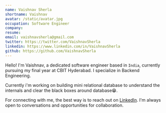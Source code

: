 ```yaml
---
name: Vaishnav Sherla
shortname: Vaishnav
avatar: /static/avatar.jpg
occupation: Software Engineer
company: 
resume: 
email: vaishnavsherla@gmail.com
twitter: https://twitter.com/VaishnavSherla
linkedin: https://www.linkedin.com/in/VaishnavSherla
github: https://github.com/VaishnavSherla
---
```


Hello! I'm Vaishnav, a dedicated software engineer based in `India`, currently pursuing my final year at CBIT Hyderabad. I specialize in Backend Engineering.

Currently i'm working on building mini relational database to understand the internals and clear the black boxes around database😁.

For connecting with me, the best way is to reach out on [LinkedIn](https://www.linkedin.com/in/vaishnav-sherla/). I'm always open to conversations and opportunities for collaboration.